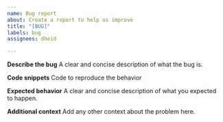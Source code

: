 ```yaml
---
name: Bug report
about: Create a report to help us improve
title: "[BUG]"
labels: bug
assignees: dheid

---
```


**Describe the bug**
A clear and concise description of what the bug is.

**Code snippets**
Code to reproduce the behavior

**Expected behavior**
A clear and concise description of what you expected to happen.

**Additional context**
Add any other context about the problem here.
